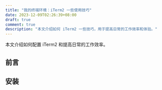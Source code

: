 ```yaml
---
title: "我的终端环境：iTerm2 一些使用技巧"
date: 2023-12-09T02:26:39+08:00
draft: true
comment: true
description: "本文介绍如何 iTerm2 一些技巧，用于提高日常的工作效率和体验。"
---
```


本文介绍如何配置 iTerm2 和提高日常的工作效率。

## 前言

## 安装

